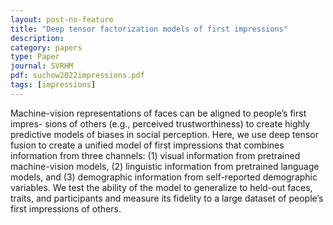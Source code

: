 ```yaml
---
layout: post-no-feature
title: "Deep tensor factorization models of first impressions"
description:
category: papers
type: Paper
journal: SVRHM
pdf: suchow2022impressions.pdf
tags: [impressions]
---
```


Machine-vision representations of faces can be aligned to people’s first impres- sions of others (e.g., perceived trustworthiness) to create highly predictive models of biases in social perception. Here, we use deep tensor fusion to create a unified model of first impressions that combines information from three channels: (1) visual information from pretrained machine-vision models, (2) linguistic information from pretrained language models, and (3) demographic information from self-reported demographic variables. We test the ability of the model to generalize to held-out faces, traits, and participants and measure its fidelity to a large dataset of people’s first impressions of others.
